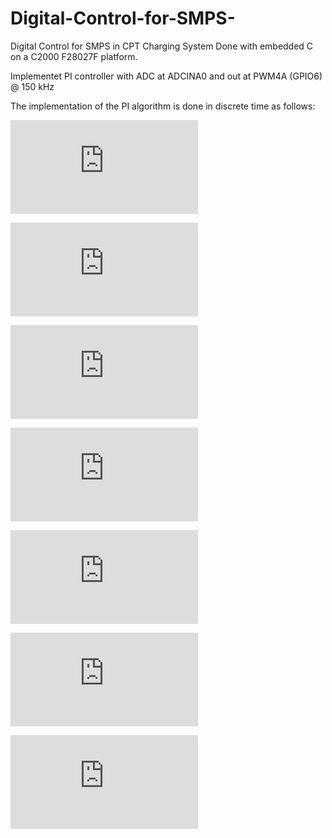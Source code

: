# Digital-Control-for-SMPS-
Digital Control for SMPS in CPT Charging System
Done with embedded C on a C2000 F28027F platform.

Implementet PI controller with ADC at ADCINA0 and out at PWM4A (GPIO6) @ 150 kHz


The implementation of the PI algorithm is done in discrete time as follows: 

![first equation](http://latex.codecogs.com/gif.latex?%5Cfrac%7Bu%28s%29%7D%7Be%28s%29%7D%3DK_%7Bp%7D%5Cleft%20%28%201&plus;%5Cfrac%7B1%7D%7BT_%7Bi%7Ds%7D%20%5Cright%20%29)

![secound equation](http://latex.codecogs.com/gif.latex?u%28s%29%3DK_%7Bp%7D%5Cleft%20%5B%20e%28t%29&plus;%5Cfrac%7B1%7D%7BT_%7Bi%7D%7D%5Cint_%7B0%7D%5E%7Bt%7De%28t%29%20dt%20%5Cright%20%5D)

![](http://latex.codecogs.com/gif.latex?u%28k%29%3DK_%7Bp%7D%5Cleft%20%5B%20e%28k%29%20%5Cfrac%7B1%7D%7BT_%7Bi%7D%20%7D%20%5Csum_%7Bn%3D0%7D%5E%7Bk%7D%20e%28n%29%20T_%7Bs%7D%5Cright%20%5D)

![](http://latex.codecogs.com/gif.latex?u%28k-1%29%3DK_%7Bp%7D%5Cleft%20%5B%20e%28k-1%29%20%5Cfrac%7B1%7D%7BT_%7Bi%7D%20%7D%20%5Csum_%7Bn%3D0%7D%5E%7Bk-1%7D%20e%28n%29%20T_%7Bs%7D%5Cright%20%5D)

![](http://latex.codecogs.com/gif.latex?%5CDelta%20u%28k%29%3Du%28k%29-u%28k-1%29%3DK_%7Bp%7D%5Cleft%20%5B%20e%28k%29-e%28k-1%29%20%5Cright%20%5D%20&plus;%20K_%7Bp%7D%20%5Cfrac%7BT_%7Bs%7D%7D%7BT_%7Bi%7D%7De%28k%29)

![](http://latex.codecogs.com/gif.latex?u%28k%29%3Du%28k-1%29&plus;%5CDelta%20u%28k%29)

![](http://latex.codecogs.com/gif.latex?%3Du%28k-1%29&plus;K_%7Bp%7D%281&plus;%5Cfrac%7BT_%7Bs%7D%7D%7BT_%7Bi%7D%7D%29e%28k%29&plus;K_%7Bp%7De%28k-1%29)


